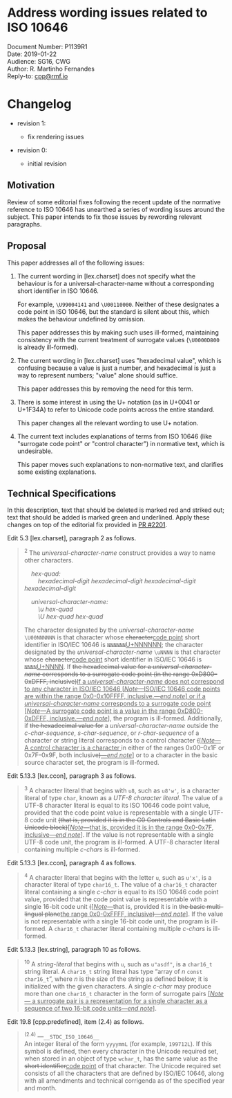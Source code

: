 # Address wording issues related to ISO 10646

Document Number: P1139R1  
Date: 2019-01-22  
Audience: SG16, CWG  
Author: R. Martinho Fernandes  
Reply-to: cpp@rmf.io

# Changelog

- revision 1:
    - fix rendering issues

- revision 0:
    - initial revision

## Motivation

Review of some editorial fixes following the recent update of the normative
reference to ISO 10646 has unearthed a series of wording issues around the
subject. This paper intends to fix those issues by rewording relevant
paragraphs.

## Proposal

This paper addresses all of the following issues:

1. The current wording in [lex.charset] does not specify what the behaviour is
   for a universal-character-name without a corresponding short identifier in
   ISO 10646.

   For example, `\U99004141` and `\U00110000`. Neither of these designates a
   code point in ISO 10646, but the standard is silent about this, which makes
   the behaviour undefined by omission.

   This paper addresses this by making such uses ill-formed, maintaining
   consistency with the current treatment of surrogate values (`\U0000D800` is
   already ill-formed).

2. The current wording in [lex.charset] uses "hexadecimal value", which is
   confusing because a value is just a number, and hexadecimal is just a way to
   represent numbers; "value" alone should suffice.

   This paper addresses this by removing the need for this term.

3. There is some interest in using the U+ notation (as in U+0041 or U+1F34A) to
   refer to Unicode code points across the entire standard.

   This paper changes all the relevant wording to use U+ notation.

4. The current text includes explanations of terms from ISO 10646 (like
   "surrogate code point" or "control character") in normative text, which is
   undesirable.

   This paper moves such explanations to non-normative text, and clarifies some
   existing explanations.

## Technical Specifications

In this description, text that should be deleted is marked red and striked out;
text that should be added is marked green and underlined. Apply these changes
on top of the editorial fix provided in [PR #2201].

Edit 5.3 [lex.charset], paragraph 2 as follows.

> <sup>2</sup> The *universal-character-name* construct provides a way to name
> other characters.
>
> &nbsp;&nbsp;&nbsp;&nbsp;*hex-quad:*  
> &nbsp;&nbsp;&nbsp;&nbsp;&nbsp;&nbsp;&nbsp;&nbsp;*hexadecimal-digit hexadecimal-digit hexadecimal-digit hexadecimal-digit*
>
> &nbsp;&nbsp;&nbsp;&nbsp;*universal-character-name:*  
> &nbsp;&nbsp;&nbsp;&nbsp;&nbsp;&nbsp;&nbsp;&nbsp;*\\u hex-quad*  
> &nbsp;&nbsp;&nbsp;&nbsp;&nbsp;&nbsp;&nbsp;&nbsp;*\\U hex-quad hex-quad*  
> 
> The character designated by the *universal-character-name* `\U00NNNNNN` is
> that character whose <del>character</del><ins>code point</ins> short
> identifier in ISO/IEC 10646 is <del>`NNNNNN`</del><ins>U+NNNNNN</ins>; the
> character designated by the *universal-character-name* `\uNNNN` is that
> character whose <del>character</del><ins>code point</ins> short identifier in
> ISO/IEC 10646 is <del>`NNNN`</del><ins>U+NNNN</ins>.  If <del>the hexadecimal
> value for a *universal-character-name* corresponds to a surrogate code point
> (in the range 0xD800–0xDFFF, inclusive)</del><ins>If a
> *universal-character-name* does not correspond to any character in ISO/IEC
> 10646 [*Note*&mdash;ISO/IEC 10646 code points are within the range
> 0x0-0x10FFFF, inclusive.&mdash;*end note*] or if a
> *universal-character-name* corresponds to a surrogate code point
> [*Note*&mdash;A surrogate code point is a value in the range 0xD800-0xDFFF,
> inclusive.&mdash;*end note*]</ins>, the program is ill-formed.
> Additionally, if <del>the hexadecimal value for</del> a
> *universal-character-name* outside the *c-char-sequence*, *s-char-sequence*,
> or *r-char-sequence* of a character or string literal corresponds to a
> control character <del>(</del><ins>[*Note*&mdash;A control character is a
> character </ins>in either of the ranges 0x00–0x1F or 0x7F–0x9F, both
> inclusive<del>)</del><ins>&mdash;*end note*]</ins> or to a character in the
> basic source character set, the program is ill-formed.

Edit 5.13.3 [lex.ccon], paragraph 3 as follows.

> <sup>3</sup> A character literal that begins with `u8`, such as `u8'w'`, is a
> character literal of type `char`, known as a *UTF-8 character literal*.  The
> value of a UTF-8 character literal is equal to its ISO 10646 code point
> value, provided that the code point value is representable with a single
> UTF-8 code unit <del>(that is, provided it is in the C0 Controls and Basic
> Latin Unicode block)</del><ins>[*Note*&mdash;that is, provided it is in the
> range 0x0-0x7F, inclusive&mdash;*end note*]</ins>. If the value is not
> representable with a single UTF-8 code unit, the program is ill-formed. A
> UTF-8 character literal containing multiple *c-chars* is ill-formed.

Edit 5.13.3 [lex.ccon], paragraph 4 as follows.

> <sup>4</sup> A character literal that begins with the letter `u`, such as
> `u'x'`, is a character literal of type `char16_t`.  The value of a `char16_t`
> character literal containing a single *c-char* is equal to its ISO 10646 code
> point value, provided that the code point value is representable with a
> single 16-bit code unit <del>(</del><ins>[*Note*&mdash;</ins>that is,
> provided it is in <del>the basic multi-lingual plane</del><ins>the range
> 0x0-0xFFFF, inclusive</ins><del>)</del><ins>&mdash;*end note*]</ins>. If the
> value is not representable with a single 16-bit code unit, the program is
> ill-formed.  A `char16_t` character literal containing multiple *c-chars* is
> ill-formed.

Edit 5.13.3 [lex.string], paragraph 10 as follows.

> <sup>10</sup> A *string-literal* that begins with `u`, such as `u"asdf"`, is
> a `char16_t` string literal.  A `char16_t` string literal has type “array of
> *n* `const char16_t`”, where *n* is the size of the string as defined below;
> it is initialized with the given characters.  A single *c-char* may produce
> more than one `char16_t` character in the form of surrogate pairs
> <ins>[*Note*&mdash; a surrogate pair is a representation for a single
> character as a sequence of two 16-bit code units&mdash;*end note*]</ins>.

Edit 19.8 [cpp.predefined], item (2.4) as follows.

> <sup>(2.4)</sup> &mdash;`__STDC_ISO_10646__`  
> An integer literal of the form `yyyymmL` (for example,
> `199712L`).  If this symbol is defined, then every character in the Unicode
> required set, when stored in an object of type `wchar_t`, has the same value
> as the <del>short identifier</del><ins>code point</ins> of that character.
> The Unicode required set consists of all the characters that are defined by
> ISO/IEC 10646, along with all amendments and technical corrigenda as of the
> specified year and month.

 [PR #2201]: https://github.com/cplusplus/draft/pull/2201
